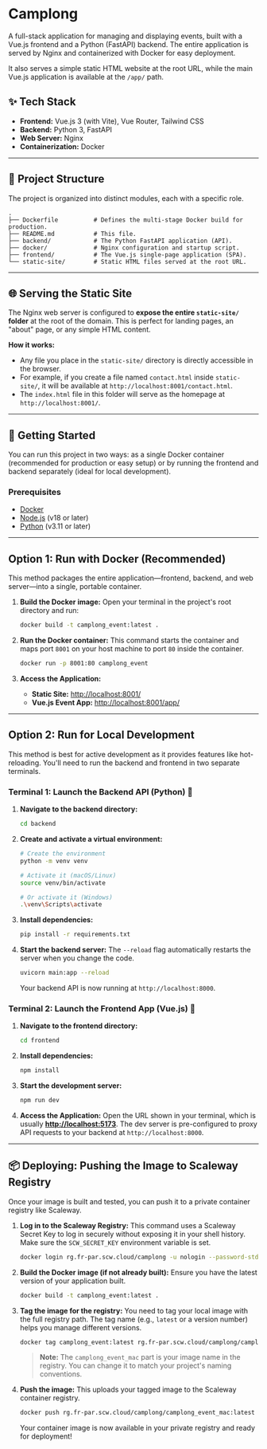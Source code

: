 # Camplong  

A full-stack application for managing and displaying events, built with a Vue.js frontend and a Python (FastAPI) backend. The entire application is served by Nginx and containerized with Docker for easy deployment.

It also serves a simple static HTML website at the root URL, while the main Vue.js application is available at the `/app/` path.

## ✨ Tech Stack

  * **Frontend:** Vue.js 3 (with Vite), Vue Router, Tailwind CSS
  * **Backend:** Python 3, FastAPI
  * **Web Server:** Nginx
  * **Containerization:** Docker

-----

## 📂 Project Structure

The project is organized into distinct modules, each with a specific role.

```
.
├── Dockerfile          # Defines the multi-stage Docker build for production.
├── README.md           # This file.
├── backend/            # The Python FastAPI application (API).
├── docker/             # Nginx configuration and startup script.
├── frontend/           # The Vue.js single-page application (SPA).
└── static-site/        # Static HTML files served at the root URL.
```

-----

## 🌐 Serving the Static Site

The Nginx web server is configured to **expose the entire `static-site/` folder** at the root of the domain. This is perfect for landing pages, an "about" page, or any simple HTML content.

**How it works:**

  * Any file you place in the `static-site/` directory is directly accessible in the browser.
  * For example, if you create a file named `contact.html` inside `static-site/`, it will be available at `http://localhost:8001/contact.html`.
  * The `index.html` file in this folder will serve as the homepage at `http://localhost:8001/`.

-----

## 🚀 Getting Started

You can run this project in two ways: as a single Docker container (recommended for production or easy setup) or by running the frontend and backend separately (ideal for local development).

### Prerequisites

  * [Docker](https://www.docker.com/get-started)
  * [Node.js](https://nodejs.org/) (v18 or later)
  * [Python](https://www.python.org/downloads/) (v3.11 or later)

-----

## Option 1: Run with Docker (Recommended)

This method packages the entire application—frontend, backend, and web server—into a single, portable container.

1.  **Build the Docker image:**
    Open your terminal in the project's root directory and run:

    ```bash
    docker build -t camplong_event:latest .
    ```

2.  **Run the Docker container:**
    This command starts the container and maps port `8001` on your host machine to port `80` inside the container.

    ```bash
    docker run -p 8001:80 camplong_event
    ```

3.  **Access the Application:**

      * **Static Site:** [http://localhost:8001/](https://www.google.com/search?q=http://localhost:8001/)
      * **Vue.js Event App:** [http://localhost:8001/app/](https://www.google.com/search?q=http://localhost:8001/app/)

-----

## Option 2: Run for Local Development

This method is best for active development as it provides features like hot-reloading. You'll need to run the backend and frontend in two separate terminals.

### Terminal 1: Launch the Backend API (Python) 🐍

1.  **Navigate to the backend directory:**

    ```bash
    cd backend
    ```

2.  **Create and activate a virtual environment:**

    ```bash
    # Create the environment
    python -m venv venv

    # Activate it (macOS/Linux)
    source venv/bin/activate

    # Or activate it (Windows)
    .\venv\Scripts\activate
    ```

3.  **Install dependencies:**

    ```bash
    pip install -r requirements.txt
    ```

4.  **Start the backend server:**
    The `--reload` flag automatically restarts the server when you change the code.

    ```bash
    uvicorn main:app --reload
    ```

    Your backend API is now running at `http://localhost:8000`.

### Terminal 2: Launch the Frontend App (Vue.js) 🎨

1.  **Navigate to the frontend directory:**

    ```bash
    cd frontend
    ```

2.  **Install dependencies:**

    ```bash
    npm install
    ```

3.  **Start the development server:**

    ```bash
    npm run dev
    ```

4.  **Access the Application:**
    Open the URL shown in your terminal, which is usually **[http://localhost:5173](https://www.google.com/search?q=http://localhost:5173)**. The dev server is pre-configured to proxy API requests to your backend at `http://localhost:8000`.

-----

## 📦 Deploying: Pushing the Image to Scaleway Registry

Once your image is built and tested, you can push it to a private container registry like Scaleway.

1.  **Log in to the Scaleway Registry:**
    This command uses a Scaleway Secret Key to log in securely without exposing it in your shell history. Make sure the `SCW_SECRET_KEY` environment variable is set.

    ```bash
    docker login rg.fr-par.scw.cloud/camplong -u nologin --password-stdin <<< "$SCW_SECRET_KEY"
    ```

2.  **Build the Docker image (if not already built):**
    Ensure you have the latest version of your application built.

    ```bash
    docker build -t camplong_event:latest .
    ```

3.  **Tag the image for the registry:**
    You need to tag your local image with the full registry path. The tag name (e.g., `latest` or a version number) helps you manage different versions.

    ```bash
    docker tag camplong_event:latest rg.fr-par.scw.cloud/camplong/camplong_event_mac:latest
    ```

    > **Note:** The `camplong_event_mac` part is your image name in the registry. You can change it to match your project's naming conventions.

4.  **Push the image:**
    This uploads your tagged image to the Scaleway container registry.

    ```bash
    docker push rg.fr-par.scw.cloud/camplong/camplong_event_mac:latest
    ```

    Your container image is now available in your private registry and ready for deployment\!